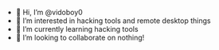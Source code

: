 - 👋 Hi, I’m @vidoboy0
- 👀 I’m interested in hacking tools and remote desktop things
- 🌱 I’m currently learning hacking tools
- 💞️ I’m looking to collaborate on nothing!


<!---
vidoboy0/vidoboy0 is a ✨ special ✨ repository because its `README.md` (this file) appears on your GitHub profile.
You can click the Preview link to take a look at your changes.
--->
